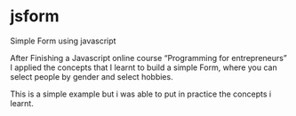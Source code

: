 jsform
======

Simple Form using javascript 


After Finishing a Javascript online course “Programming for entrepreneurs” I applied the concepts that I learnt to build a simple Form, where you can select people by gender and select hobbies.

This is a simple example but i was able to put in practice the concepts i learnt.

